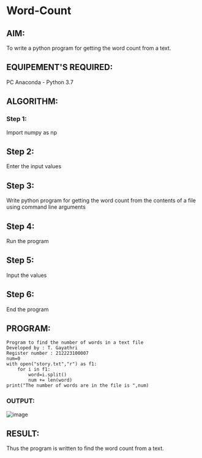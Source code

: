 # Word-Count
## AIM:
To write a python program for getting the word count from a text.
## EQUIPEMENT'S REQUIRED: 
PC
Anaconda - Python 3.7
## ALGORITHM: 
### Step 1:
Import numpy as np

## Step 2:
Enter the input values

## Step 3:
Write python program for getting the word count from the contents of a file using command line arguments

## Step 4:
Run the program

## Step 5:
Input the values

## Step 6:
End the program

## PROGRAM:
```
Program to find the number of words in a text file
Developed by : T. Gayathri
Register number : 212223100007
num=0
with open("story.txt","r") as f1:
    for i in f1:
        word=i.split()
        num += len(word)
print("The number of words are in the file is ",num)
```     
### OUTPUT:
![image](https://github.com/gayumee/Word-Count/assets/149037327/4fee6cd5-b249-41ff-a4b5-6566903c651b)


## RESULT:
Thus the program is written to find the word count from a text.
